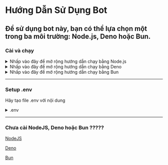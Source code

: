 # Hướng Dẫn Sử Dụng Bot

Để sử dụng bot này, bạn có thể lựa chọn một trong ba môi trường: Node.js, Deno hoặc Bun.
---

### Cài và chạy

<details>
<summary>Nhấp vào đây để mở rộng hướng dẫn chạy bằng Node.js</summary>

## Node.js

1. Cài đặt các gói cần thiết:
  ```bash
  npm install
  ```

2. Khởi chạy bot:
  ```bash
  npm run start
  ```

</details>

<details>
<summary>Nhấp vào đây để mở rộng hướng dẫn chạy bằng Deno</summary>

## Deno

1. Khởi chạy bot trực tiếp với quyền truy cập toàn bộ (tùy chọn `-A` cho phép truy cập tất cả các quyền):
  ```bash
  deno run -A .\index.js
  ```

</details>

<details>
<summary>Nhấp vào đây để mở rộng hướng dẫn chạy bằng Bun</summary>

## Bun

1. Cài đặt các gói cần thiết:
  ```bash
  bun install
  ```

2. Khởi chạy bot:
  ```bash
  bun run start
  ```

</details>

---

### Setup .env
Hãy tạo file .env với nội dung
<details>
<summary>.env</summary>

  ```text
  PREFIX=!
  COOKIE=
  IMEI=
  USER_AGENT=
  # Không bắt buộc:
  SELFLISTEN=false
  ```
</details>

---
### Chưa cài NodeJS, Deno hoặc Bun ?????
[NodeJS](https://nodejs.org/en/download/package-manager)

[Deno](https://deno.com/)

[Bun](https://bun.sh/)
